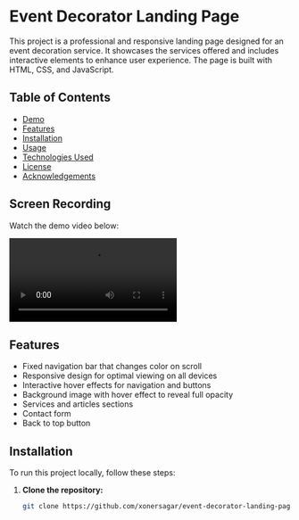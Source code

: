 # Event Decorator Landing Page

This project is a professional and responsive landing page designed for an event decoration service. It showcases the services offered and includes interactive elements to enhance user experience. The page is built with HTML, CSS, and JavaScript.

## Table of Contents

- [Demo](#demo)
- [Features](#features)
- [Installation](#installation)
- [Usage](#usage)
- [Technologies Used](#technologies-used)
- [License](#license)
- [Acknowledgements](#acknowledgements)

## Screen Recording

Watch the demo video below:

![Landing Page Demo](media/landing-page-demo.mp4)


## Features

- Fixed navigation bar that changes color on scroll
- Responsive design for optimal viewing on all devices
- Interactive hover effects for navigation and buttons
- Background image with hover effect to reveal full opacity
- Services and articles sections
- Contact form
- Back to top button

## Installation

To run this project locally, follow these steps:

1. **Clone the repository:**
   ```sh
   git clone https://github.com/xonersagar/event-decorator-landing-page.git

